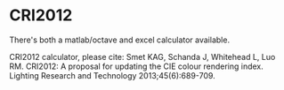# CRI2012
There's both a matlab/octave and excel calculator available.

CRI2012 calculator, please cite:
Smet KAG, Schanda J, Whitehead L, Luo RM. CRI2012: A proposal for updating the CIE colour rendering index. Lighting Research and Technology 2013;45(6):689-709. 



